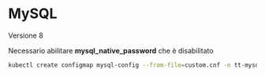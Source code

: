 # MySQL

Versione 8

Necessario abilitare __mysql_native_password__ che è disabilitato

```sh
kubectl create configmap mysql-config --from-file=custom.cnf -n tt-mysql
```